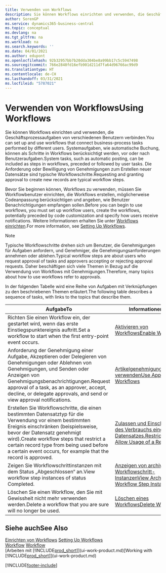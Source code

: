```yaml
---
title: Verwenden von Workflows
description: Sie können Workflows einrichten und verwenden, die Geschäftsprozessaufgaben von verschiedenen Benutzern verbinden. Erfahren Sie mehr über die verschiedenen Schritte, die Sie ausführen müssen, um Workflows zu verwenden.
author: SorenGP
ms.service: dynamics365-business-central
ms.topic: conceptual
ms.devlang: na
ms.tgt_pltfrm: na
ms.workload: na
ms.search.keywords: ''
ms.date: 04/01/2021
ms.author: edupont
ms.openlocfilehash: 92b32957bb7b20dda304be8a99bb17c5c5947498
ms.sourcegitcommit: 766e2840fd16efb901d211d7fa64d96766ac99d9
ms.translationtype: HT
ms.contentlocale: de-CH
ms.lasthandoff: 03/31/2021
ms.locfileid: "5787021"
---
```

# <a name="using-workflows"></a><span data-ttu-id="e1aa4-104">Verwenden von Workflows</span><span class="sxs-lookup"><span data-stu-id="e1aa4-104">Using Workflows</span></span>
<span data-ttu-id="e1aa4-105">Sie können Workflows einrichten und verwenden, die Geschäftsprozessaufgaben von verschiedenen Benutzern verbinden.</span><span class="sxs-lookup"><span data-stu-id="e1aa4-105">You can set up and use workflows that connect business-process tasks performed by different users.</span></span> <span data-ttu-id="e1aa4-106">Systemaufgaben, wie automatische Buchung, können als Schritte in Workflows berücksichtigt werden, vor oder nach Benutzeraufgaben.</span><span class="sxs-lookup"><span data-stu-id="e1aa4-106">System tasks, such as automatic posting, can be included as steps in workflows, preceded or followed by user tasks.</span></span> <span data-ttu-id="e1aa4-107">Die Anforderung oder Bewilligung von Genehmigungen zum Erstellen neuer Datensätze sind typische Workflowschritte.</span><span class="sxs-lookup"><span data-stu-id="e1aa4-107">Requesting and granting approval to create new records are typical workflow steps.</span></span>  

 <span data-ttu-id="e1aa4-108">Bevor Sie beginnen können, Workflows zu verwenden, müssen Sie Workflowbenutzer einrichten, die Workflows erstellen, möglicherweise Codeanpassung berücksichtigen und angeben, wie Benutzer Benachrichtigungen empfangen sollen.</span><span class="sxs-lookup"><span data-stu-id="e1aa4-108">Before you can begin to use workflows, you must set up workflow users, create the workflows, potentially preceded by code customization and specify how users receive notifications.</span></span> <span data-ttu-id="e1aa4-109">Weitere Informationen erhalten Sie unter [Workflows einrichten](across-set-up-workflows.md).</span><span class="sxs-lookup"><span data-stu-id="e1aa4-109">For more information, see [Setting Up Workflows](across-set-up-workflows.md).</span></span>  

> [!NOTE]  
>  <span data-ttu-id="e1aa4-110">Typische Workflowschritte drehen sich um Benutzer, die Genehmigungen für Aufgaben anfordern, und Genehmiger, die Genehmigungsanforderungen annehmen oder ablehen.</span><span class="sxs-lookup"><span data-stu-id="e1aa4-110">Typical workflow steps are about users who request approval of tasks and approvers accepting or rejecting approval requests.</span></span> <span data-ttu-id="e1aa4-111">Daher beschäftigen sich viele Themen in Bezug auf die Verwendung von Workflows mit Genehmigungen.</span><span class="sxs-lookup"><span data-stu-id="e1aa4-111">Therefore, many topics about how to use workflows refer to approvals.</span></span>  

 <span data-ttu-id="e1aa4-112">In der folgenden Tabelle wird eine Reihe von Aufgaben mit Verknüpfungen zu den beschriebenen Themen erläutert.</span><span class="sxs-lookup"><span data-stu-id="e1aa4-112">The following table describes a sequence of tasks, with links to the topics that describe them.</span></span>  

|<span data-ttu-id="e1aa4-113">**Aufgabe**</span><span class="sxs-lookup"><span data-stu-id="e1aa4-113">**To**</span></span>|<span data-ttu-id="e1aa4-114">**Informationen**</span><span class="sxs-lookup"><span data-stu-id="e1aa4-114">**See**</span></span>|  
|------------|-------------|  
|<span data-ttu-id="e1aa4-115">Richten Sie einen Workflow ein, der gestartet wird, wenn das erste Einstiegspunktereignis auftritt.</span><span class="sxs-lookup"><span data-stu-id="e1aa4-115">Set a workflow to start when the first entry-point event occurs.</span></span>|[<span data-ttu-id="e1aa4-116">Aktivieren von Workflows</span><span class="sxs-lookup"><span data-stu-id="e1aa4-116">Enable Workflows</span></span>](across-how-to-enable-workflows.md)|  
|<span data-ttu-id="e1aa4-117">Anforderung der Genehmigung einer Aufgabe, Akzeptieren oder Delegieren von Genehmigungen oder Ablehnen von Genehmigungen, und Senden oder Anzeigen von Genehmigungsbenachrichtigungen.</span><span class="sxs-lookup"><span data-stu-id="e1aa4-117">Request approval of a task, as an approver, accept, decline, or delegate approvals, and send or view approval notifications.</span></span>|[<span data-ttu-id="e1aa4-118">Artikelgenehmigungsworkflow verwenden</span><span class="sxs-lookup"><span data-stu-id="e1aa4-118">Use Approval Workflows</span></span>](across-how-use-approval-workflows.md)|  
|<span data-ttu-id="e1aa4-119">Erstellen Sie Workflowschritte, die einen bestimmten Datensatztyp für die Verwendung vor einem bestimmten Ereignis einschränken (beispielsweise, bevor der Datensatz genehmigt wird).</span><span class="sxs-lookup"><span data-stu-id="e1aa4-119">Create workflow steps that restrict a certain record type from being used before a certain event occurs, for example that the record is approved.</span></span>|[<span data-ttu-id="e1aa4-120"> Zulassen und Einschränken des Verbrauchs eines Datensatzes.</span><span class="sxs-lookup"><span data-stu-id="e1aa4-120">Restrict and Allow Usage of a Record</span></span>](across-how-to-restrict-and-allow-usage-of-a-record.md)|  
|<span data-ttu-id="e1aa4-121">Zeigen Sie Workflowschrittinstanzen mit dem Status „Abgeschlossen“ an.</span><span class="sxs-lookup"><span data-stu-id="e1aa4-121">View workflow step instances of status Completed.</span></span>|[<span data-ttu-id="e1aa4-122">Anzeigen von archivierten Workflowschritt-Instanzen</span><span class="sxs-lookup"><span data-stu-id="e1aa4-122">View Archived Workflow Step Instances</span></span>](across-how-to-view-archived-workflow-step-instances.md)|  
|<span data-ttu-id="e1aa4-123">Löschen Sie einen Workflow, den Sie mit Gewissheit nicht mehr verwenden werden.</span><span class="sxs-lookup"><span data-stu-id="e1aa4-123">Delete a workflow that you are sure will no longer be used.</span></span>|[<span data-ttu-id="e1aa4-124">Löschen eines Workflows</span><span class="sxs-lookup"><span data-stu-id="e1aa4-124">Delete Workflows</span></span>](across-how-to-delete-workflows.md)|  

## <a name="see-also"></a><span data-ttu-id="e1aa4-125">Siehe auch</span><span class="sxs-lookup"><span data-stu-id="e1aa4-125">See Also</span></span>  
<span data-ttu-id="e1aa4-126">[Einrichten von Workflows](across-set-up-workflows.md) </span><span class="sxs-lookup"><span data-stu-id="e1aa4-126">[Setting Up Workflows](across-set-up-workflows.md) </span></span>  
<span data-ttu-id="e1aa4-127">[Workflow](across-workflow.md) </span><span class="sxs-lookup"><span data-stu-id="e1aa4-127">[Workflow](across-workflow.md) </span></span>  
<span data-ttu-id="e1aa4-128">[Arbeiten mit [!INCLUDE[prod_short](includes/prod_short.md)]](ui-work-product.md)</span><span class="sxs-lookup"><span data-stu-id="e1aa4-128">[Working with [!INCLUDE[prod_short](includes/prod_short.md)]](ui-work-product.md)</span></span>


[!INCLUDE[footer-include](includes/footer-banner.md)]